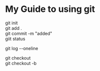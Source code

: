 # My Guide to using git

git init
<br>
git add .
<br>
git commit -m "added"
<br>
giit status
<p>
git log --oneline
<p>
git checkout <commit hash>
<br>
git checkout -b <commit hash>
<br> 